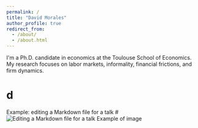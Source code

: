 ```yaml
---
permalink: /
title: "David Morales"
author_profile: true
redirect_from: 
  - /about/
  - /about.html
---
```


I'm a Ph.D. candidate in economics at the Toulouse School of Economics. My research focuses on labor markets, informality, financial frictions, and firm dynamics. 

d
=======

Example: editing a Markdown file for a talk
#![Editing a Markdown file for a talk](/images/editing-talk.png) Example of image
